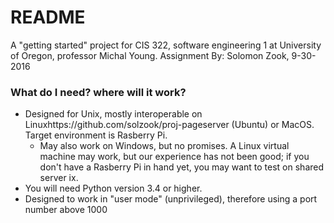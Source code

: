 # README #

A "getting started" project for CIS 322, software engineering 1 at University of Oregon, professor Michal Young.
Assignment By: Solomon Zook, 9-30-2016

### What do I need? where will it work? ###
* Designed for Unix, mostly interoperable on Linuxhttps://github.com/solzook/proj-pageserver (Ubuntu) or MacOS.
  Target environment is Rasberry Pi.
  * May also work on Windows, but no promises. A Linux virtual machine may work, but our experience has not been good; if you don't have a Rasberry Pi in hand yet, you may want to test on shared server ix.
* You will need Python version 3.4 or higher.
* Designed to work in "user mode" (unprivileged), therefore using a port number above 1000

